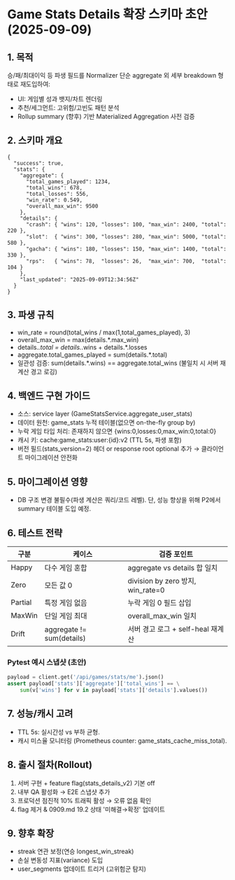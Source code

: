 # Game Stats Details 확장 스키마 초안 (2025-09-09)

## 1. 목적
승/패/최대이익 등 파생 필드를 Normalizer 단순 aggregate 외 세부 breakdown 형태로 재도입하여:
- UI: 게임별 성과 뱃지/차트 렌더링
- 추천/세그먼트: 고위험/고빈도 패턴 분석
- Rollup summary (향후) 기반 Materialized Aggregation 사전 검증

## 2. 스키마 개요
```jsonc
{
  "success": true,
  "stats": {
    "aggregate": {
      "total_games_played": 1234,
      "total_wins": 678,
      "total_losses": 556,
      "win_rate": 0.549,
      "overall_max_win": 9500
    },
    "details": {
      "crash": { "wins": 120, "losses": 100, "max_win": 2400, "total": 220 },
      "slot":  { "wins": 300, "losses": 280, "max_win": 5000, "total": 580 },
      "gacha": { "wins": 180, "losses": 150, "max_win": 1400, "total": 330 },
      "rps":   { "wins": 78,  "losses": 26,  "max_win": 700,  "total": 104 }
    },
    "last_updated": "2025-09-09T12:34:56Z"
  }
}
```

## 3. 파생 규칙
- win_rate = round(total_wins / max(1,total_games_played), 3)
- overall_max_win = max(details.*.max_win)
- details.*.total = details.*.wins + details.*.losses
- aggregate.total_games_played = sum(details.*.total)
- 일관성 검증: sum(details.*.wins) == aggregate.total_wins (불일치 시 서버 재계산 경고 로깅)

## 4. 백엔드 구현 가이드
- 소스: service layer (GameStatsService.aggregate_user_stats)
- 데이터 원천: game_stats 누적 테이블(없으면 on-the-fly group by)
- 누락 게임 타입 처리: 존재하지 않으면 {wins:0,losses:0,max_win:0,total:0}
- 캐시 키: cache:game_stats:user:{id}:v2 (TTL 5s, 파생 포함)
- 버전 필드(stats_version=2) 헤더 or response root optional 추가 → 클라이언트 마이그레이션 안전화

## 5. 마이그레이션 영향
- DB 구조 변경 불필수(파생 계산은 쿼리/코드 레벨). 단, 성능 향상을 위해 P2에서 summary 테이블 도입 예정.

## 6. 테스트 전략
| 구분 | 케이스 | 검증 포인트 |
|------|--------|-------------|
| Happy | 다수 게임 혼합 | aggregate vs details 합 일치 |
| Zero  | 모든 값 0 | division by zero 방지, win_rate=0 |
| Partial | 특정 게임 없음 | 누락 게임 0 필드 삽입 |
| MaxWin | 단일 게임 최대 | overall_max_win 일치 |
| Drift | aggregate != sum(details) | 서버 경고 로그 + self-heal 재계산 |

### Pytest 예시 스냅샷 (초안)
```python
payload = client.get('/api/games/stats/me').json()
assert payload['stats']['aggregate']['total_wins'] == \
    sum(v['wins'] for v in payload['stats']['details'].values())
```

## 7. 성능/캐시 고려
- TTL 5s: 실시간성 vs 부하 균형.
- 캐시 미스율 모니터링 (Prometheus counter: game_stats_cache_miss_total).

## 8. 출시 절차(Rollout)
1) 서버 구현 + feature flag(stats_details_v2) 기본 off
2) 내부 QA 활성화 → E2E 스냅샷 추가
3) 프로덕션 점진적 10% 트래픽 활성 → 오류 없음 확인
4) flag 제거 & 0909.md 19.2 상태 '미해결→확정' 업데이트

## 9. 향후 확장
- streak 연관 보정(연승 longest_win_streak)
- 손실 변동성 지표(variance) 도입
- user_segments 업데이트 트리거 (고위험군 탐지)
